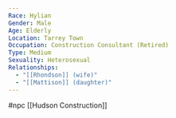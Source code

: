 ```yaml
---
Race: Hylian
Gender: Male
Age: Elderly
Location: Tarrey Town
Occupation: Construction Consultant (Retired)
Type: Medium
Sexuality: Heterosexual
Relationships:
  - "[[Rhondson]] (wife)"
  - "[[Mattison]] (daughter)"
---
```

#npc [[Hudson Construction]]

